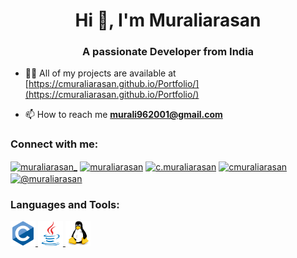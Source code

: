 <h1 align="center">Hi 👋, I'm Muraliarasan</h1>
<h3 align="center">A passionate Developer from India</h3>

- 👨‍💻 All of my projects are available at [https://cmuraliarasan.github.io/Portfolio/](https://cmuraliarasan.github.io/Portfolio/)

- 📫 How to reach me **murali962001@gmail.com**

<h3 align="left">Connect with me:</h3>
<p align="left">
<a href="https://twitter.com/muraliarasan_" target="blank"><img align="center" src="https://raw.githubusercontent.com/rahuldkjain/github-profile-readme-generator/master/src/images/icons/Social/twitter.svg" alt="muraliarasan_" height="30" width="40" /></a>
<a href="https://linkedin.com/in/muraliarasan" target="blank"><img align="center" src="https://raw.githubusercontent.com/rahuldkjain/github-profile-readme-generator/master/src/images/icons/Social/linked-in-alt.svg" alt="muraliarasan" height="30" width="40" /></a>
<a href="https://fb.com/c.muraliarasan" target="blank"><img align="center" src="https://raw.githubusercontent.com/rahuldkjain/github-profile-readme-generator/master/src/images/icons/Social/facebook.svg" alt="c.muraliarasan" height="30" width="40" /></a>
<a href="https://instagram.com/cmuraliarasan" target="blank"><img align="center" src="https://raw.githubusercontent.com/rahuldkjain/github-profile-readme-generator/master/src/images/icons/Social/instagram.svg" alt="cmuraliarasan" height="30" width="40" /></a>
<a href="https://medium.com/@muraliarasan" target="blank"><img align="center" src="https://raw.githubusercontent.com/rahuldkjain/github-profile-readme-generator/master/src/images/icons/Social/medium.svg" alt="@muraliarasan" height="30" width="40" /></a>
</p>

<h3 align="left">Languages and Tools:</h3>
<p align="left"> <a href="https://www.cprogramming.com/" target="_blank" rel="noreferrer"> <img src="https://raw.githubusercontent.com/devicons/devicon/master/icons/c/c-original.svg" alt="c" width="40" height="40"/> </a> <a href="https://www.java.com" target="_blank" rel="noreferrer"> <img src="https://raw.githubusercontent.com/devicons/devicon/master/icons/java/java-original.svg" alt="java" width="40" height="40"/> </a> <a href="https://www.linux.org/" target="_blank" rel="noreferrer"> <img src="https://raw.githubusercontent.com/devicons/devicon/master/icons/linux/linux-original.svg" alt="linux" width="40" height="40"/> </a> </p>

